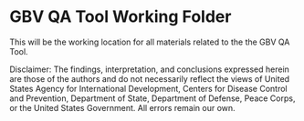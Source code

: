 # GBV QA Tool Working Folder

This will be the working location for all materials related to the the GBV QA Tool. 



Disclaimer: The findings, interpretation, and conclusions expressed herein are those of the authors and do not necessarily reflect the views of United States Agency for International Development, Centers for Disease Control and Prevention, Department of State, Department of Defense, Peace Corps, or the United States Government. All errors remain our own.
